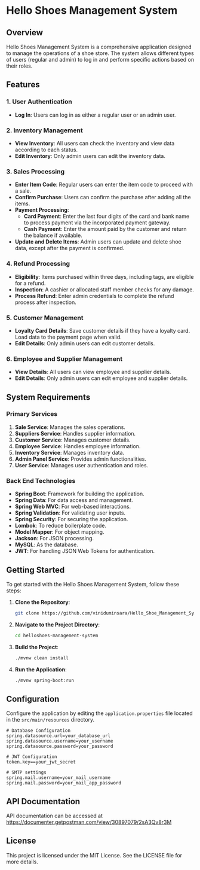 # Hello Shoes Management System

## Overview

Hello Shoes Management System is a comprehensive application designed to manage the operations of a shoe store. The system allows different types of users (regular and admin) to log in and perform specific actions based on their roles.

## Features

### 1. User Authentication
- **Log In**: Users can log in as either a regular user or an admin user.

### 2. Inventory Management
- **View Inventory**: All users can check the inventory and view data according to each status.
- **Edit Inventory**: Only admin users can edit the inventory data.

### 3. Sales Processing
- **Enter Item Code**: Regular users can enter the item code to proceed with a sale.
- **Confirm Purchase**: Users can confirm the purchase after adding all the items.
- **Payment Processing**:
    - **Card Payment**: Enter the last four digits of the card and bank name to process payment via the incorporated payment gateway.
    - **Cash Payment**: Enter the amount paid by the customer and return the balance if available.
- **Update and Delete Items**: Admin users can update and delete shoe data, except after the payment is confirmed.

### 4. Refund Processing
- **Eligibility**: Items purchased within three days, including tags, are eligible for a refund.
- **Inspection**: A cashier or allocated staff member checks for any damage.
- **Process Refund**: Enter admin credentials to complete the refund process after inspection.

### 5. Customer Management
- **Loyalty Card Details**: Save customer details if they have a loyalty card. Load data to the payment page when valid.
- **Edit Details**: Only admin users can edit customer details.

### 6. Employee and Supplier Management
- **View Details**: All users can view employee and supplier details.
- **Edit Details**: Only admin users can edit employee and supplier details.

## System Requirements

### Primary Services
1. **Sale Service**: Manages the sales operations.
2. **Suppliers Service**: Handles supplier information.
3. **Customer Service**: Manages customer details.
4. **Employee Service**: Handles employee information.
5. **Inventory Service**: Manages inventory data.
6. **Admin Panel Service**: Provides admin functionalities.
7. **User Service**: Manages user authentication and roles.

### Back End Technologies
- **Spring Boot**: Framework for building the application.
- **Spring Data**: For data access and management.
- **Spring Web MVC**: For web-based interactions.
- **Spring Validation**: For validating user inputs.
- **Spring Security**: For securing the application.
- **Lombok**: To reduce boilerplate code.
- **Model Mapper**: For object mapping.
- **Jackson**: For JSON processing.
- **MySQL**: As the database.
- **JWT**: For handling JSON Web Tokens for authentication.

## Getting Started

To get started with the Hello Shoes Management System, follow these steps:

1. **Clone the Repository**:
    ```sh
    git clone https://github.com/viniduminsara/Hello_Shoe_Management_System_Backend.git
    ```

2. **Navigate to the Project Directory**:
    ```sh
    cd helloshoes-management-system
    ```

3. **Build the Project**:
    ```sh
    ./mvnw clean install
    ```

4. **Run the Application**:
    ```sh
    ./mvnw spring-boot:run
    ```

## Configuration

Configure the application by editing the `application.properties` file located in the `src/main/resources` directory.

```properties
# Database Configuration
spring.datasource.url=your_database_url
spring.datasource.username=your_username
spring.datasource.password=your_password

# JWT Configuration
token.key==your_jwt_secret

# SMTP settings
spring.mail.username=your_mail_username
spring.mail.password=your_mail_app_password
```

## API Documentation

API documentation can be accessed at https://documenter.getpostman.com/view/30897079/2sA3Qv8r3M

## License
This project is licensed under the MIT License. See the LICENSE file for more details.